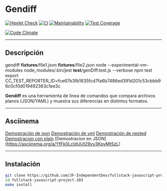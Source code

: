 # Gendiff

[![Hexlet Check](https://github.com/JF-IndependentDev/fullstack-javascript-project-103/actions/workflows/hexlet-check.yml/badge.svg)](https://github.com/JF-IndependentDev/fullstack-javascript-project-103/actions)
[![CI](https://github.com/JF-IndependentDev/fullstack-javascript-project-103/actions/workflows/test-and-lint.yml/badge.svg)](https://github.com/JF-IndependentDev/fullstack-javascript-project-103/actions/workflows/test-and-lint.yml)
[![Maintainability](https://api.codeclimate.com/v1/badges/e5ea5e7d93b904693846/maintainability)](https://codeclimate.com/github/JF-IndependentDev/fullstack-javascript-project-103/maintainability)
[![Test Coverage](https://api.codeclimate.com/v1/badges/e5ea5e7d93b904693846/test_coverage)](https://codeclimate.com/github/JF-IndependentDev/fullstack-javascript-project-103/test_coverage)

[![Code Climate](https://codeclimate.com/githubJF-IndependentDev/fullstack-javascript-project-103/badges/gpa.svg)](https://codeclimate.com/github/JF-IndependentDev/fullstack-javascript-project-103)


---

## Descripción

gendiff __fixtures__/file1.json __fixtures__/file2.json
node --experimental-vm-modules node_modules/.bin/jest __test__/genDiff.test.js --verbose
npm test
export CC_TEST_REPORTER_ID=fce67b3fb1835fcd7fa6b7486ed391d201c53cbbb96c0cf0d019492363c1ee3c



**Gendiff** es una herramienta de línea de comandos que compara archivos planos (JSON/YAML) y muestra sus diferencias en distintos formatos.

---

## Asciinema

[Demostración de json](https://asciinema.org/a/h3pY7RaotYnCbFYF0Z4CtfThz)
[Demostración de yml](https://asciinema.org/a/k7I2LboaBzGDZRX6ZJz2QGBer)
[Demostración de nested](https://asciinema.org/a/YIVsKUlUtiFHNENvLilcAIbgK)
[Demostracion con plain](https://asciinema.org/a/HMo9wOsBpdBRAd5ggMfuwzh4L)
[Demostracion en JSON] (https://asciinema.org/a/YfFk0LcIdUUt29yy3KpvMtSzL)

---

## Instalación

```bash
git clone https://github.com/JF-IndependentDev/fullstack-javascript-project-103.git
cd fullstack-javascript-project-103
make install
